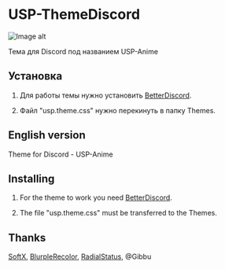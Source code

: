 # USP-ThemeDiscord
![Image alt](https://So1ta.github.io/Images/USP-ThemeView.png)

Тема для Discord под названием USP-Anime

## Установка

1. Для работы темы нужно установить [BetterDiscord](https://betterdiscord.app/themes).

2. Файл "usp.theme.css" нужно перекинуть в папку Themes.

## English version

Theme for Discord - USP-Anime

## Installing

1. For the theme to work you need [BetterDiscord](https://betterdiscord.app/themes).

2. The file "usp.theme.css" must be transferred to the Themes.

## Thanks

[SoftX](https://betterdiscord.app/theme/SoftX), [BlurpleRecolor](https://betterdiscord.app/theme/BlurpleRecolor), [RadialStatus](https://betterdiscord.app/theme/RadialStatus), @Gibbu
